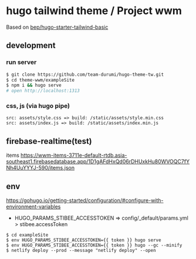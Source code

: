 # hugo tailwind theme / Project wwm

Based on [bep/hugo-starter-tailwind-basic](https://github.com/bep/hugo-starter-tailwind-basic)

## development

### run server

```bash
$ git clone https://github.com/team-durumi/hugo-theme-tw.git
$ cd theme-wwm/exampleSite
$ npm i && hugo serve
# open http://localhost:1313
```

### css, js (via hugo pipe)

```
src: assets/style.css => build: /static/assets/style.min.css
src: assets/index.js => build: /static/assets/index.min.js
```

## firebase-realtime(test)

items
https://wwm-items-3711e-default-rtdb.asia-southeast1.firebasedatabase.app/1D1gAFdHxQd06rDHUxkHu80WVOQC7fYNh4UuYYYJ-590/items.json

## env

<https://gohugo.io/getting-started/configuration/#configure-with-environment-variables>

- HUGO_PARAMS_STIBEE_ACCESSTOKEN => config/_default/params.yml > stibee.accessToken

```
$ cd exampleSite
$ env HUGO_PARAMS_STIBEE_ACCESSTOKEN={{ token }} hugo serve
$ env HUGO_PARAMS_STIBEE_ACCESSTOKEN={{ token }} hugo --gc --minify
$ netlify deploy --prod --message "netlify deploy" --open
```
